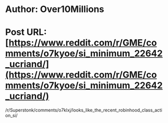 # Author: Over10Millions
# Post URL: [https://www.reddit.com/r/GME/comments/o7kyoe/si_minimum_22642_ucriand/](https://www.reddit.com/r/GME/comments/o7kyoe/si_minimum_22642_ucriand/)


/r/Superstonk/comments/o7klxj/looks_like_the_recent_robinhood_class_action_si/